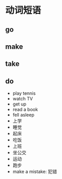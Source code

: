 # 动词短语

## go

## make

## take

## do

-   play tennis
-   watch TV
-   get up
-   read a book
-   fell asleep
-   上学
-   睡觉
-   起床
-   吃饭
-   上班
-   坐公交
-   运动
-   跑步
-   make a mistake: 犯错